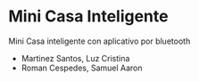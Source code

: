 # Mini Casa Inteligente
Mini Casa inteligente con aplicativo por bluetooth
- Martinez Santos, Luz Cristina
- Roman Cespedes, Samuel Aaron
